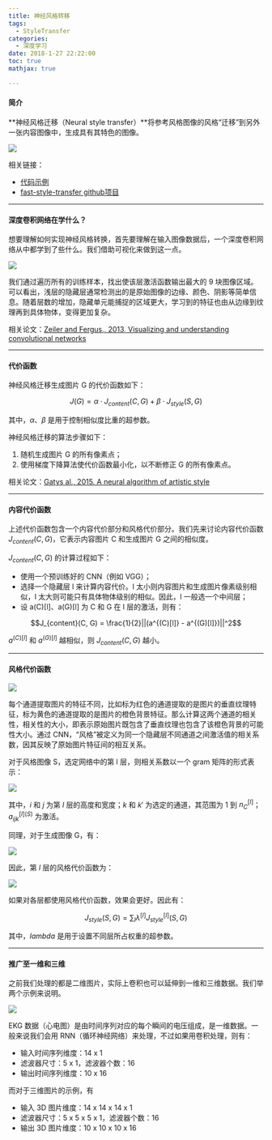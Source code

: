 ```yaml
---
title: 神经风格转移
tags:
  - StyleTransfer
categories:
  - 深度学习
date: 2018-1-27 22:22:00
toc: true
mathjax: true

---
```


#### 简介

**神经风格迁移（Neural style transfer）**将参考风格图像的风格“迁移”到另外一张内容图像中，生成具有其特色的图像。

![](http://7xvfir.com1.z0.glb.clouddn.com/%E7%A5%9E%E7%BB%8F%E9%A3%8E%E6%A0%BC%E8%BD%AC%E7%A7%BB/Neural-style-transfer.png)

相关链接：
- [代码示例](https://github.com/Wasim37/deeplearning-assignment/tree/master/4%20%E5%8D%B7%E7%A7%AF%E7%A5%9E%E7%BB%8F%E7%BD%91%E7%BB%9C/Week4%20%E7%89%B9%E6%AE%8A%E7%9A%84%E5%BA%94%E7%94%A8/Neural%20Style%20Transfer)
- [fast-style-transfer github项目](https://github.com/Wasim37/fast-style-transfer)

<!-- more -->

---

#### 深度卷积网络在学什么？

想要理解如何实现神经风格转换，首先要理解在输入图像数据后，一个深度卷积网络从中都学到了些什么。我们借助可视化来做到这一点。

![](http://7xvfir.com1.z0.glb.clouddn.com/%E7%A5%9E%E7%BB%8F%E9%A3%8E%E6%A0%BC%E8%BD%AC%E7%A7%BB/Visualizing-deep-layers.png)

我们通过遍历所有的训练样本，找出使该层激活函数输出最大的 9 块图像区域。可以看出，浅层的隐藏层通常检测出的是原始图像的边缘、颜色、阴影等简单信息。随着层数的增加，隐藏单元能捕捉的区域更大，学习到的特征也由从边缘到纹理再到具体物体，变得更加复杂。

相关论文：[Zeiler and Fergus., 2013, Visualizing and understanding convolutional networks](https://arxiv.org/pdf/1311.2901.pdf)

---

#### 代价函数

神经风格迁移生成图片 G 的代价函数如下：

$$J(G) = \alpha \cdot J_{content}(C, G) + \beta \cdot J_{style}(S, G)$$

其中，$α$、$β$ 是用于控制相似度比重的超参数。

神经风格迁移的算法步骤如下：

1. 随机生成图片 G 的所有像素点；
2. 使用梯度下降算法使代价函数最小化，以不断修正 G 的所有像素点。

相关论文：[Gatys al., 2015. A neural algorithm of artistic style](https://arxiv.org/pdf/1508.06576v2.pdf)

---

#### 内容代价函数

上述代价函数包含一个内容代价部分和风格代价部分。我们先来讨论内容代价函数 $J_{content}(C, G)$，它表示内容图片 C 和生成图片 G 之间的相似度。

$J_{content}(C, G)$ 的计算过程如下：

- 使用一个预训练好的 CNN（例如 VGG）；
- 选择一个隐藏层 l 来计算内容代价。l 太小则内容图片和生成图片像素级别相似，l 太大则可能只有具体物体级别的相似。因此，l 一般选一个中间层；
- 设 a(C)[l]、a(G)[l] 为 C 和 G 在 l 层的激活，则有：

$$J_{content}(C, G) = \frac{1}{2}||(a^{(C)[l]} - a^{(G)[l]})||^2$$

$a^{(C)[l]}$ 和 $a^{(G)[l]}$ 越相似，则 $J_{content}(C, G)$ 越小。

---

#### 风格代价函数

![](http://7xvfir.com1.z0.glb.clouddn.com/%E7%A5%9E%E7%BB%8F%E9%A3%8E%E6%A0%BC%E8%BD%AC%E7%A7%BB/Intuition-about-style-of-an-image.png)

每个通道提取图片的特征不同，比如标为红色的通道提取的是图片的垂直纹理特征，标为黄色的通道提取的是图片的橙色背景特征。那么计算这两个通道的相关性，相关性的大小，即表示原始图片既包含了垂直纹理也包含了该橙色背景的可能性大小。通过 CNN，“风格”被定义为同一个隐藏层不同通道之间激活值的相关系数，因其反映了原始图片特征间的相互关系。

对于风格图像 S，选定网络中的第 l 层，则相关系数以一个 gram 矩阵的形式表示：

![](http://7xvfir.com1.z0.glb.clouddn.com/神经风格转移/20180423210127_1.png)

其中，$i$ 和 $j$ 为第 $l$ 层的高度和宽度；$k$ 和 $k′$ 为选定的通道，其范围为 1 到 $n_C^{[l]}$；$a^{[l](S)}_{ijk}$ 为激活。

同理，对于生成图像 G，有：

![](http://7xvfir.com1.z0.glb.clouddn.com/神经风格转移/20180423210127_2.png)

因此，第 $l$ 层的风格代价函数为：

![](http://7xvfir.com1.z0.glb.clouddn.com/神经风格转移/20180423210127_3.png)

如果对各层都使用风格代价函数，效果会更好。因此有：

$$J_{style}(S, G) = \sum_l \lambda^{[l]} J^{[l]}_{style}(S, G)$$

其中，$lambda$ 是用于设置不同层所占权重的超参数。

---

#### 推广至一维和三维

之前我们处理的都是二维图片，实际上卷积也可以延伸到一维和三维数据。我们举两个示例来说明。

![](http://7xvfir.com1.z0.glb.clouddn.com/%E7%A5%9E%E7%BB%8F%E9%A3%8E%E6%A0%BC%E8%BD%AC%E7%A7%BB/1D-3D-Convolution.png)

EKG 数据（心电图）是由时间序列对应的每个瞬间的电压组成，是一维数据。一般来说我们会用 RNN（循环神经网络）来处理，不过如果用卷积处理，则有：

- 输入时间序列维度：14 x 1
- 滤波器尺寸：5 x 1，滤波器个数：16
- 输出时间序列维度：10 x 16

而对于三维图片的示例，有

- 输入 3D 图片维度：14 x 14 x 14 x 1
- 滤波器尺寸：5 x 5 x 5 x 1，滤波器个数：16
- 输出 3D 图片维度：10 x 10 x 10 x 16